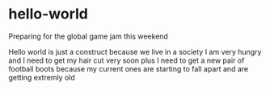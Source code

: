 # hello-world
Preparing for the global game jam this weekend

Hello world is just a construct because we live in a society
I am very hungry and I need to get my hair cut very soon plus I need to get a new pair of football boots because my current ones are starting to fall apart and are getting extremly old
